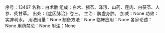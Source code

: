序号：13467
名称：白术散
组成：白术、猪苓、泽泻、山药、莲肉、白茯苓、人参、炙甘草。
出处：《症因脉治》卷三。
主治：脾虚身肿。
加减：None
功效：实脾利水。
用法用量：None
制备方法：None
临床应用：None
各家论述：None
用药禁忌：None
附注：None
